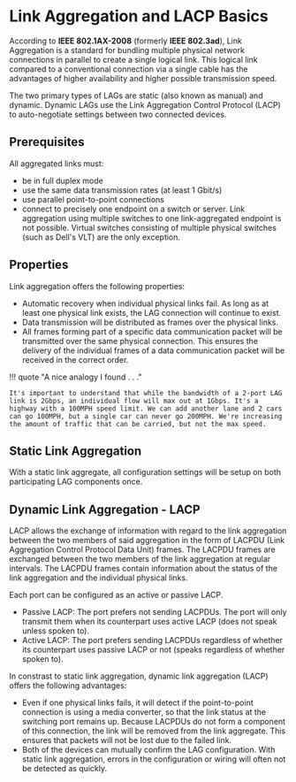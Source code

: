 # Link Aggregation and LACP Basics

According to **IEEE 802.1AX-2008** (formerly **IEEE 802.3ad**), Link Aggregation is a standard for bundling multiple physical network connections in parallel to create a single logical link. This logical link compared to a conventional connection via a single cable has the advantages of higher availability and higher possible transmission speed. 

The two primary types of LAGs are static (also known as manual) and dynamic. Dynamic LAGs use the Link Aggregation Control Protocol (LACP) to auto-negotiate settings between two connected devices.

## Prerequisites

All aggregated links must:

- be in full duplex mode
- use the same data transmission rates (at least 1 Gbit/s)
- use parallel point-to-point connections
- connect to precisely one endpoint on a switch or server. Link aggregation using multiple switches to one link-aggregated endpoint is not possible. Virtual switches consisting of multiple physical switches (such as Dell's VLT) are the only exception.

## Properties

Link aggregation offers the following properties:

- Automatic recovery when individual physical links fail. As long as at least one physical link exists, the LAG connection will continue to exist.
- Data transmission will be distributed as frames over the physical links.
- All frames forming part of a specific data communication packet will be transmitted over the same physical connection. This ensures the delivery of the individual frames of a data communication packet will be received in the correct order.

!!! quote "A nice analogy I found . . ."

    It's important to understand that while the bandwidth of a 2-port LAG link is 2Gbps, an individual flow will max out at 1Gbps. It's a highway with a 100MPH speed limit. We can add another lane and 2 cars can go 100MPH, but a single car can never go 200MPH. We're increasing the amount of traffic that can be carried, but not the max speed.

## Static Link Aggregation

With a static link aggregate, all configuration settings will be setup on both participating LAG components once.

## Dynamic Link Aggregation - LACP

LACP allows the exchange of information with regard to the link aggregation between the two members of said aggregation in the form of LACPDU (Link Aggregation Control Protocol Data Unit) frames. The LACPDU frames are exchanged between the two members of the link aggregation at regular intervals. The LACPDU frames contain information about the status of the link aggregation and the individual physical links.

Each port can be configured as an active or passive LACP.

- Passive LACP: The port prefers not sending LACPDUs. The port will only transmit them when its counterpart uses active LACP (does not speak unless spoken to).
- Active LACP: The port prefers sending LACPDUs regardless of whether its counterpart uses passive LACP or not (speaks regardless of whether spoken to).

In constrast to static link aggregation, dynamic link aggregation (LACP) offers the following advantages:

- Even if one physical links fails, it will detect if the point-to-point connection is using a media converter, so that the link status at the switching port remains up. Because LACPDUs do not form a component of this connection, the link will be removed from the link aggregate. This ensures that packets will not be lost due to the failed link.
- Both of the devices can mutually confirm the LAG configuration. With static link aggregation, errors in the configuration or wiring will often not be detected as quickly.
